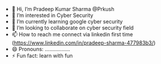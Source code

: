 - 👋 Hi, I’m Pradeep Kumar Sharma @Prkush
- 👀 I’m interested in Cyber Security
- 🌱 I’m currently learning google cyber security 
- 💞️ I’m looking to collaborate on cyber security field 
- 📫 How to reach me connect via linkedin first time (https://www.linkedin.com/in/pradeep-sharma-477983b3/)
- 😄 Pronouns: .................
- ⚡ Fun fact: learn with fun

<!---
Prkush/Prkush is a ✨ special ✨ repository because its `README.md` (this file) appears on your GitHub profile.
You can click the Preview link to take a look at your changes.
--->
